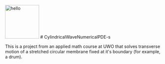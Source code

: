 <img width="110" alt="hello" src="https://user-images.githubusercontent.com/50881444/132405682-63bd9f61-a30f-4016-958f-7b4f377fe685.png">
# CylindricalWaveNumericalPDE-s

This is a project from an applied math course at UWO that solves transverse motion of a stretched circular membrane fixed at it's boundary (for example, a drum).



